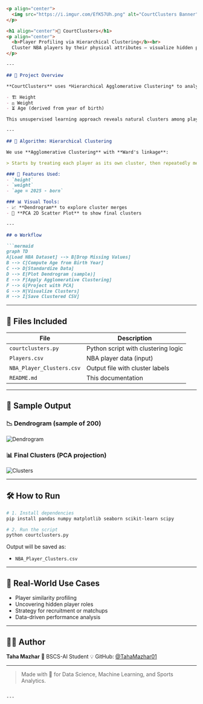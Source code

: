 
````markdown
<p align="center">
  <img src="https://i.imgur.com/EfK57Uh.png" alt="CourtClusters Banner" width="800"/>
</p>

<h1 align="center">🏀 CourtClusters</h1>
<p align="center">
  <b>Player Profiling via Hierarchical Clustering</b><br>
  Cluster NBA players by their physical attributes — visualize hidden player types using unsupervised learning.
</p>

---

## 📌 Project Overview

**CourtClusters** uses *Hierarchical Agglomerative Clustering* to analyze and group NBA players based on:

- 🏗️ Height  
- ⚖️ Weight  
- ⏳ Age (derived from year of birth)

This unsupervised learning approach reveals natural clusters among players — helpful for scouting, analytics, and building strategy.

---

## 🧠 Algorithm: Hierarchical Clustering

We use **Agglomerative Clustering** with **Ward's linkage**:

> Starts by treating each player as its own cluster, then repeatedly merges the closest pairs until 3 final clusters remain.

### 🔬 Features Used:
- `height`
- `weight`
- `age = 2025 - born`

### 📊 Visual Tools:
- 📈 **Dendrogram** to explore cluster merges
- 🔵 **PCA 2D Scatter Plot** to show final clusters

---

## ⚙️ Workflow

```mermaid
graph TD
A[Load NBA Dataset] --> B[Drop Missing Values]
B --> C[Compute Age from Birth Year]
C --> D[Standardize Data]
D --> E[Plot Dendrogram (sample)]
E --> F[Apply Agglomerative Clustering]
F --> G[Project with PCA]
G --> H[Visualize Clusters]
H --> I[Save Clustered CSV]
````

---

## 📁 Files Included

| File                      | Description                         |
| ------------------------- | ----------------------------------- |
| `courtclusters.py`        | Python script with clustering logic |
| `Players.csv`             | NBA player data (input)             |
| `NBA_Player_Clusters.csv` | Output file with cluster labels     |
| `README.md`               | This documentation                  |

---

## 📸 Sample Output

### 📉 Dendrogram (sample of 200)

![Dendrogram](https://i.imgur.com/b96RJCU.png)

### 📊 Final Clusters (PCA projection)

![Clusters](https://i.imgur.com/Gw3cWZ7.png)

---

## 🛠️ How to Run

```bash
# 1. Install dependencies
pip install pandas numpy matplotlib seaborn scikit-learn scipy

# 2. Run the script
python courtclusters.py
```

Output will be saved as:

* `NBA_Player_Clusters.csv`

---

## 🎯 Real-World Use Cases

* Player similarity profiling
* Uncovering hidden player roles
* Strategy for recruitment or matchups
* Data-driven performance analysis

---

## 👨‍💻 Author

**Taha Mazhar**
📘 BSCS-AI Student
💡 GitHub: [@TahaMazhar01](https://github.com/TahaMazhar01)

---

> Made with 💙 for Data Science, Machine Learning, and Sports Analytics.

```

---

